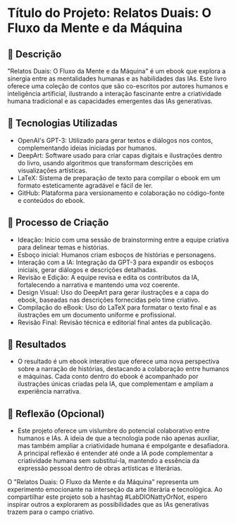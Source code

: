 # Título do Projeto: Relatos Duais: O Fluxo da Mente e da Máquina

## 📒 Descrição
"Relatos Duais: O Fluxo da Mente e da Máquina" é um ebook que explora a sinergia entre as mentalidades humanas e as habilidades das IAs. Este livro oferece uma coleção de contos que são co-escritos por autores humanos e inteligência artificial, ilustrando a interação fascinante entre a criatividade humana tradicional e as capacidades emergentes das IAs generativas.

## 🤖 Tecnologias Utilizadas
- OpenAI's GPT-3: Utilizado para gerar textos e diálogos nos contos, complementando ideias iniciadas por humanos.
- DeepArt: Software usado para criar capas digitais e ilustrações dentro do livro, usando algoritmos que transformam descrições em visualizações artísticas.
- LaTeX: Sistema de preparação de texto para compilar o ebook em um formato esteticamente agradável e fácil de ler.
- GitHub: Plataforma para versionamento e colaboração no código-fonte e conteúdos do ebook.

## 🧐 Processo de Criação
- Ideação: Início com uma sessão de brainstorming entre a equipe criativa para delinear temas e histórias.
- Esboço inicial: Humanos criam esboços de histórias e personagens.
- Interação com a IA: Integração da GPT-3 para expandir os esboços iniciais, gerar diálogos e descrições detalhadas.
- Revisão e Edição: A equipe revisa e edita os contributos da IA, fortalecendo a narrativa e mantendo uma voz coerente.
- Design Visual: Uso do DeepArt para gerar ilustrações e a capa do ebook, baseadas nas descrições fornecidas pelo time criativo.
- Compilação do eBook: Uso do LaTeX para formatar o texto final e as ilustrações em um documento uniforme e profissional.
- Revisão Final: Revisão técnica e editorial final antes da publicação.

## 🚀 Resultados
- O resultado é um ebook interativo que oferece uma nova perspectiva sobre a narração de histórias, destacando a colaboração entre humanos e máquinas. Cada conto dentro do ebook é acompanhado por ilustrações únicas criadas pela IA, que complementam e ampliam a experiência narrativa.

## 💭 Reflexão (Opcional)
- Este projeto oferece um vislumbre do potencial colaborativo entre humanos e IAs. A ideia de que a tecnologia pode não apenas auxiliar, mas também ampliar a criatividade humana é empolgante e desafiadora. A principal reflexão é entender até onde a IA pode complementar a criatividade humana sem substituí-la, mantendo a essência da expressão pessoal dentro de obras artísticas e literárias.

O "Relatos Duais: O Fluxo da Mente e da Máquina" representa um experimento emocionante na interseção da arte literária e tecnológica. Ao compartilhar este projeto sob a hashtag #LabDIONattyOrNot, espero inspirar outros a explorarem as possibilidades que as IAs generativas trazem para o campo criativo.
